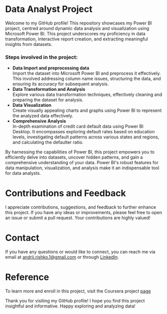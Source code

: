 # Data Analyst Project

Welcome to my GitHub profile! This repository showcases my Power BI project, centred around dynamic data analysis and visualization using Microsoft Power BI. This project underscores my proficiency in data transformation, interactive report creation, and extracting meaningful insights from datasets.

### Steps involved in the project:
- __Data Import and preprocessing data__ <br>
Import the dataset into Microsoft Power BI and preprocess it effectively. This involved addressing column name issues, structuring the data, and ensuring its accuracy for subsequent analysis.
- __Data Transformation and Analysis__ <br>
Explore various data transformation techniques, effectively cleaning and preparing the dataset for analysis.
- __Data Visualization__ <br>
Create visually appealing charts and graphs using Power BI to represent the analyzed data effectively.
- __Comprehensive Analysis__ <br>
In-depth examination of credit card default data using Power BI Desktop. It encompasses exploring default rates based on education levels, investigating default patterns across various states and regions, and calculating the defaulter ratio.

By harnessing the capabilities of Power BI, this project empowers you to efficiently delve into datasets, uncover hidden patterns, and gain a comprehensive understanding of your data. Power BI's robust features for data manipulation, visualization, and analysis make it an indispensable tool for data analysts.


# Contributions and Feedback
I appreciate contributions, suggestions, and feedback to further enhance this project. If you have any ideas or improvements, please feel free to open an issue or submit a pull request. Your contributions are highly valued!

# Contact
If you have any questions or would like to connect, you can reach me via email at andrii.rishko.1@gmail.com or through [LinkedIn](https://www.linkedin.com/in/andrii-rishko/).

# Reference
To learn more and enroll in this project, visit the Coursera project [page](https://www.coursera.org/projects/power-bi-desktop?#details)


Thank you for visiting my GitHub profile! I hope you find this project insightful and informative. Happy exploring and analyzing data!

